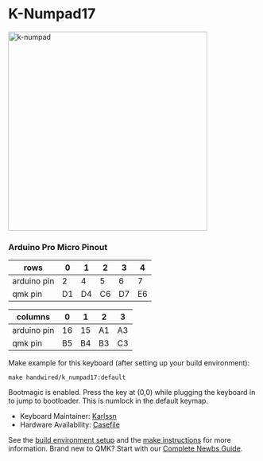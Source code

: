 # K-Numpad17 
<img src="https://i.imgur.com/MasSa71.jpg" alt="k-numpad" width="400"/>

### Arduino Pro Micro Pinout
| rows        | 0   | 1   | 2   | 3   | 4   |
| ----------- | --- | --- | --- | --- | --- |
| arduino pin | 2   | 4   | 5   | 6   | 7   |
| qmk pin     | D1  | D4  | C6  | D7  | E6  |

| columns     | 0   | 1   | 2   | 3   |
| ----------- | --- | --- | --- | --- |
| arduino pin | 16  | 15  | A1  | A3  |
| qmk pin     | B5  | B4  | B3  | C3  |


Make example for this keyboard (after setting up your build environment):

    make handwired/k_numpad17:default

Bootmagic is enabled.  Press the key at (0,0) while plugging the keyboard in to jump to bootloader. This is numlock in the default keymap.

* Keyboard Maintainer: [Karlssn](https://github.com/Karlssn)
* Hardware Availability: [Casefile](https://www.thingiverse.com/thing:4062409)

See the [build environment setup](https://docs.qmk.fm/#/getting_started_build_tools) and the [make instructions](https://docs.qmk.fm/#/getting_started_make_guide) for more information. Brand new to QMK? Start with our [Complete Newbs Guide](https://docs.qmk.fm/#/newbs).